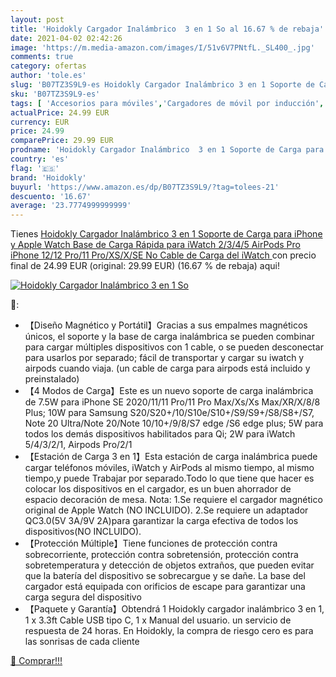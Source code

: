 ```yaml
---
layout: post
title: 'Hoidokly Cargador Inalámbrico  3 en 1 So al 16.67 % de rebaja'
date: 2021-04-02 02:42:26
image: 'https://m.media-amazon.com/images/I/51v6V7PNtfL._SL400_.jpg'
comments: true
category: ofertas
author: 'tole.es'
slug: 'B07TZ3S9L9-es Hoidokly Cargador Inalámbrico 3 en 1 Soporte de Carga para...'
sku: 'B07TZ3S9L9-es'
tags: [ 'Accesorios para móviles','Cargadores de móvil por inducción','Cargadores para móviles','Comunicación móvil y accesorios','Electrónica','apple','hoidokly','iphone', ]
actualPrice: 24.99 EUR
currency: EUR
price: 24.99
comparePrice: 29.99 EUR
prodname: 'Hoidokly Cargador Inalámbrico  3 en 1 Soporte de Carga para iPhone y Apple Watch  Base de Carga Rápida para iWatch 2/3/4/5  AirPods Pro  iPhone 12/12 Pro/11 Pro/XS/X/SE  No Cable de Carga del iWatch '
country: 'es'
flag: '🇪🇸'
brand: 'Hoidokly'
buyurl: 'https://www.amazon.es/dp/B07TZ3S9L9/?tag=tolees-21'
descuento: '16.67'
average: '23.7774999999999'
---
```


Tienes [Hoidokly Cargador Inalámbrico  3 en 1 Soporte de Carga para iPhone y Apple Watch  Base de Carga Rápida para iWatch 2/3/4/5  AirPods Pro  iPhone 12/12 Pro/11 Pro/XS/X/SE  No Cable de Carga del iWatch ](https://www.amazon.es/dp/B07TZ3S9L9/?tag=tolees-21) con precio final de  24.99 EUR (original: 29.99 EUR) (16.67 %  de rebaja) aqui!

[![Hoidokly Cargador Inalámbrico  3 en 1 So](https://m.media-amazon.com/images/I/51v6V7PNtfL._SL400_.jpg)](https://www.amazon.es/dp/B07TZ3S9L9/?tag=tolees-21)

🔎:

- 【Diseño Magnético y Portátil】Gracias a sus empalmes magnéticos únicos, el soporte y la base de carga inalámbrica se pueden combinar para cargar múltiples dispositivos con 1 cable, o se pueden desconectar para usarlos por separado; fácil de transportar y cargar su iwatch y airpods cuando viaja. (un cable de carga para airpods está incluido y preinstalado)
- 【4 Modos de Carga】Este es un nuevo soporte de carga inalámbrica de 7.5W para iPhone SE 2020/11/11 Pro/11 Pro Max/Xs/Xs Max/XR/X/8/8 Plus; 10W para Samsung S20/S20+/10/S10e/S10+/S9/S9+/S8/S8+/S7, Note 20 Ultra/Note 20/Note 10/10+/9/8/S7 edge /S6 edge plus; 5W para todos los demás dispositivos habilitados para Qi; 2W para iWatch 5/4/3/2/1, Airpods Pro/2/1
- 【Estación de Carga 3 en 1】Esta estación de carga inalámbrica puede cargar teléfonos móviles, iWatch y AirPods al mismo tiempo, al mismo tiempo,y puede Trabajar por separado.Todo lo que tiene que hacer es colocar los dispositivos en el cargador, es un buen ahorrador de espacio decoración de mesa. Nota: 1.Se requiere el cargador magnético original de Apple Watch (NO INCLUIDO). 2.Se requiere un adaptador QC3.0(5V 3A/9V 2A)para garantizar la carga efectiva de todos los dispositivos(NO INCLUIDO).
- 【Protección Múltiple】Tiene funciones de protección contra sobrecorriente, protección contra sobretensión, protección contra sobretemperatura y detección de objetos extraños, que pueden evitar que la batería del dispositivo se sobrecargue y se dañe. La base del cargador está equipada con orificios de escape para garantizar una carga segura del dispositivo
- 【Paquete y Garantía】Obtendrá 1 Hoidokly cargador inalámbrico 3 en 1, 1 x 3.3ft Cable USB tipo C, 1 x Manual del usuario. un servicio de respuesta de 24 horas. En Hoidokly, la compra de riesgo cero es para las sonrisas de cada cliente

[🛒 Comprar!!!](https://www.amazon.es/dp/B07TZ3S9L9/?tag=tolees-21)
